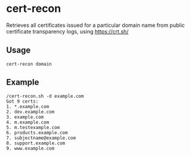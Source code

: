 # cert-recon

Retrieves all certificates issued for a particular domain name from public certificate transparency logs, using https://crt.sh/

## Usage

`cert-recon domain`

## Example

```
/cert-recon.sh -d example.com
Got 9 certs:
1. *.example.com
2. dev.example.com
3. example.com
4. m.example.com
5. m.testexample.com
6. products.example.com
7. subjectname@example.com
8. support.example.com
9. www.example.com
```
